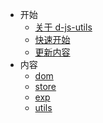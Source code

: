 * 开始
  * [关于 d-js-utils](/other/_about.md)
  * [快速开始](/other/_start.md)
  * [更新内容](/other/_update.md)
* 内容
  * [dom](/lib/_dom.md)
  * [store](/lib/_store.md)
  * [exp](/lib/_exp.md)
  * [utils](  /lib/_utils.md)
